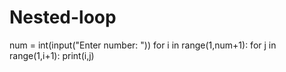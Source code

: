 # Nested-loop
num = int(input("Enter number: "))
for i in range(1,num+1):
    for j in range(1,i+1):
        print(i,j)
